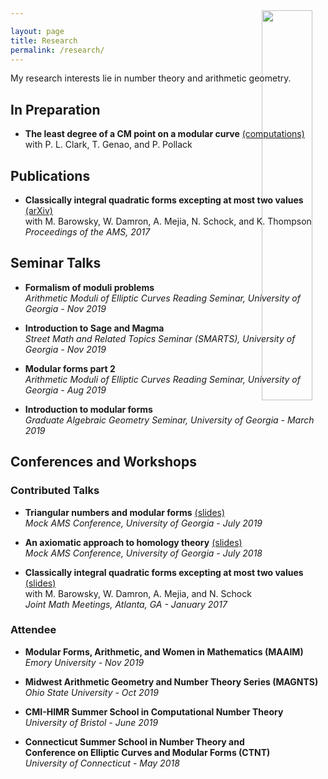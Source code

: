 ```yaml
---

layout: page
title: Research
permalink: /research/
---
```


<img src='gamma0_17.jpg' style="float:right; width:40%; margin: -100px;"/>

My research interests lie in number theory and arithmetic geometry.



## In Preparation 

* **The least degree of a CM point on a modular curve** [(computations)](https://github.com/fsaia/least-cm-degree)  
	with P. L. Clark, T. Genao, and P. Pollack


## Publications

* **Classically integral quadratic forms excepting at most two values** [(arXiv)](https://arxiv.org/abs/1608.01656)     
	with M. Barowsky, W. Damron, A. Mejia, N. Schock, and K. Thompson  
	*Proceedings of the AMS, 2017* 


## Seminar Talks

* **Formalism of moduli problems**  
	*Arithmetic Moduli of Elliptic Curves Reading Seminar, University of Georgia - Nov 2019*

* **Introduction to Sage and Magma**  
	*Street Math and Related Topics Seminar (SMARTS), University of Georgia - Nov 2019*

* **Modular forms part 2**  
	*Arithmetic Moduli of Elliptic Curves Reading Seminar, University of Georgia - Aug 2019*

* **Introduction to modular forms**  
	*Graduate Algebraic Geometry Seminar, University of Georgia - March 2019*




## Conferences and Workshops


### Contributed Talks 

* **Triangular numbers and modular forms** [(slides)](https://drive.google.com/open?id=1EP51_A3XrRw-AAHQ1egrBzM5dcaOEAOB)  
	*Mock AMS Conference, University of Georgia - July 2019*

* **An axiomatic approach to homology theory** [(slides)](https://drive.google.com/open?id=19N0xxMYhSn1a6ZJ65pzbabFCFLGRhBz9)  
	*Mock AMS Conference, University of Georgia - July 2018*

* **Classically integral quadratic forms excepting at most two values** [(slides)](https://drive.google.com/open?id=1zhFYt1vBehf-k8IorQQDJeZ4FII6qSSP)  
	with M. Barowsky, W. Damron, A. Mejia, and N. Schock  
	*Joint Math Meetings, Atlanta, GA - January 2017*


### Attendee

* **Modular Forms, Arithmetic, and Women in Mathematics (MAAIM)**  
	*Emory University - Nov 2019*

* **Midwest Arithmetic Geometry and Number Theory Series (MAGNTS)**  
	*Ohio State University - Oct 2019*

* **CMI-HIMR Summer School in Computational Number Theory**  
	*University of Bristol - June 2019*

* **Connecticut Summer School in Number Theory and**  
	**Conference on Elliptic Curves and Modular Forms (CTNT)**  
	*University of Connecticut - May 2018*



